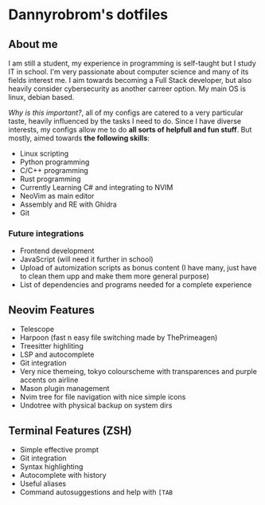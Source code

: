 # Dannyrobrom's dotfiles

## About me

I am still a student, my experience in programming is self-taught but I study IT in school. I'm very passionate about computer science and many of its fields interest me. I aim towards becoming a Full Stack developer, but also heavily consider cybersecurity as another carreer option. My main OS is linux, debian based.

*Why is this important?*, all of my configs are catered to a very particular taste, heavily influenced by the tasks I need to do. Since I have diverse interests, my configs allow me to do **all sorts of helpfull and fun stuff**. But mostly, aimed towards **the following skills**:

- Linux scripting
- Python programming
- C/C++ programming
- Rust programming
- Currently Learning C# and integrating to NVIM
- NeoVim as main editor
- Assembly and RE with Ghidra
- Git

### Future integrations

- Frontend development
- JavaScript (will need it further in school)
- Upload of automization scripts as bonus content (I have many, just have to clean them upp and make them more general purpose)
- List of dependencies and programs needed for a complete experience

## Neovim Features

- Telescope
- Harpoon (fast n easy file switching made by ThePrimeagen)
- Treesitter highliting
- LSP and autocomplete
- Git integration
- Very nice themeing, tokyo colourscheme with transparences and purple accents on airline
- Mason plugin management
- Nvim tree for file navigation with nice simple icons
- Undotree with physical backup on system dirs

## Terminal Features (ZSH)

- Simple effective prompt
- Git integration
- Syntax highlighting
- Autocomplete with history
- Useful aliases
- Command autosuggestions and help with ```[TAB```

